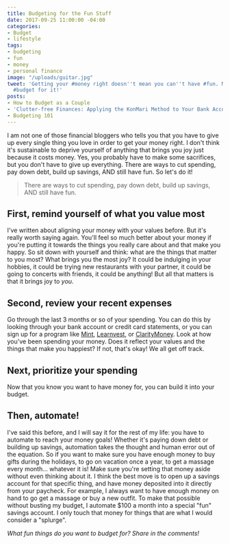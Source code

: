 ```yaml
---
title: Budgeting for the Fun Stuff
date: 2017-09-25 11:00:00 -04:00
categories:
- Budget
- lifestyle
tags:
- budgeting
- fun
- money
- personal finance
image: "/uploads/guitar.jpg"
tweet: 'Getting your #money right doesn''t mean you can''t have #fun. Make sure you
  #budget for it!'
posts:
- How to Budget as a Couple
- 'Clutter-free Finances: Applying the KonMari Method to Your Bank Account'
- Budgeting 101
---
```


I am not one of those financial bloggers who tells you that you have to give up every single thing you love in order to get your money right. I don't think it's sustainable to deprive yourself of anything that brings you joy just because it costs money. Yes, you probably have to make some sacrifices, but you don't have to give up everything. There are ways to cut spending, pay down debt, build up savings, AND still have fun. So let's do it!

> There are ways to cut spending, pay down debt, build up savings, AND still have fun.

## First, remind yourself of what you value most

I've written about aligning your money with your values before. But it's really worth saying again. You'll feel so much better about your money if you're putting it towards the things you really care about and that make you happy. So sit down with yourself and think: what are the things that matter to you most? What brings you the most joy? It could be indulging in your hobbies, it could be trying new restaurants with your partner, it could be going to concerts with friends, it could be anything! But all that matters is that it brings joy to *you*. 

## Second, review your recent expenses

Go through the last 3 months or so of your spending. You can do this by looking through your bank account or credit card statements, or you can sign up for a program like [Mint](http://www.mint.com), [Learnvest](http://www.learnvest.com), or [ClarityMoney](https://claritymoney.com/). Look at how you've been spending your money. Does it reflect your values and the things that make you happiest? If not, that's okay! We all get off track. 

## Next, prioritize your spending

Now that you know you want to have money for, you can build it into your budget. 

## Then, automate!

I've said this before, and I will say it for the rest of my life: you have to automate to reach your money goals! Whether it's paying down debt or building up savings, automation takes the thought and human error out of the equation. So if you want to make sure you have enough money to buy gifts during the holidays, to go on vacation once a year, to get a massage every month... whatever it is! Make sure you're setting that money aside without even thinking about it. I think the best move is to open up a savings account for that specific thing, and have money deposited into it directly from your paycheck. For example, I always want to have enough money on hand to go get a massage or buy a new outfit. To make that possible without busting my budget, I automate $100 a month into a special "fun" savings account. I only touch that money for things that are what I would consider a "splurge". 

*What fun things do you want to budget for? Share in the comments!*